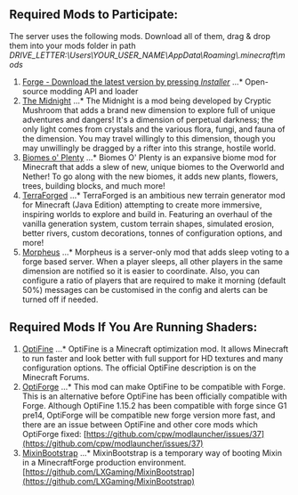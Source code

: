 ## Required Mods to Participate:
The server uses the following mods. Download all of them, drag & drop them into your mods folder in path _DRIVE\_LETTER:\\Users\\YOUR_USER_NAME\\AppData\\Roaming\\\.minecraft\\mods_

1. [Forge - Download the latest version by pressing _Installer_](http://files.minecraftforge.net)
...* Open-source modding API and loader
2. [The Midnight](https://www.curseforge.com/minecraft/mc-mods/the-midnight/files/2942601)
...* The Midnight is a mod being developed by Cryptic Mushroom that adds a brand new dimension to explore full of unique adventures and dangers\! It's a dimension of perpetual darkness; the only light comes from crystals and the various flora, fungi, and fauna of the dimension\. You may travel willingly to this dimension, though you may unwillingly be dragged by a rifter into this strange, hostile world\.
3. [Biomes o' Plenty](https://www.curseforge.com/minecraft/mc-mods/biomes-o-plenty/files/2887034)
...* Biomes O' Plenty is an expansive biome mod for Minecraft that adds a slew of new, unique biomes to the Overworld and Nether!  To go along with the new biomes, it adds new plants, flowers, trees, building blocks, and much more\!
4. [TerraForged](https://www.curseforge.com/minecraft/mc-mods/terraforged/files/2953095)
...* TerraForged is an ambitious new terrain generator mod for Minecraft \(Java Edition\) attempting to create more immersive,
inspiring worlds to explore and build in\. Featuring an overhaul of the vanilla generation system, custom terrain shapes,
simulated erosion, better rivers, custom decorations, tonnes of configuration options, and more\!
5. [Morpheus](https://www.curseforge.com/minecraft/mc-mods/morpheus/files/2898972)
...* Morpheus is a server\-only mod that adds sleep voting to a forge based server\. When a player sleeps, all other players in the same dimension are notified so it is easier to coordinate\. Also, you can configure a ratio of players that are required to make it morning \(default 50%\) messages can be customised in the config and alerts can be turned off if needed\.

## Required Mods If You Are Running Shaders:
1. [OptiFine](https://optifine.net/adloadx?f=preview_OptiFine_1.15.2_HD_U_G1_pre16.jar)
...* OptiFine is a Minecraft optimization mod\. It allows Minecraft to run faster and look better with full support for HD textures and many configuration options\. The official OptiFine description is on the Minecraft Forums\.
2. [OptiForge](https://www.curseforge.com/minecraft/mc-mods/optiforge/files/2947809)
...* This mod can make OptiFine to be compatible with Forge\. This is an alternative before OptiFine has been officially compatible with Forge\. Although OptiFine 1\.15\.2 has been compatible with forge since G1 pre14, OptiForge will be compatible new forge version more fast, and there are an issue between OptiFine and other core mods which OptiForge fixed: [https://github.com/cpw/modlauncher/issues/37](https://github.com/cpw/modlauncher/issues/37)
3. [MixinBootstrap](https://www.curseforge.com/minecraft/mc-mods/mixinbootstrap/files/2939224)
...* MixinBootstrap is a temporary way of booting Mixin in a MinecraftForge production environment\. [https://github.com/LXGaming/MixinBootstrap](https://github.com/LXGaming/MixinBootstrap)


